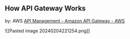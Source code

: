 ## How API Gateway Works
by: AWS
[API Management - Amazon API Gateway - AWS](https://aws.amazon.com/api-gateway/)

![[Pasted image 20240204221254.png]]